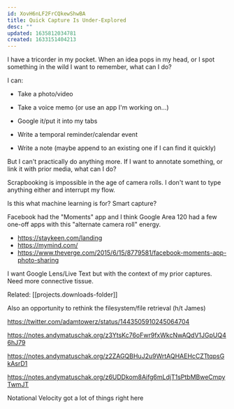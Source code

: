 ```yaml
---
id: XovH6nLF2FrCQkewShwBA
title: Quick Capture Is Under-Explored
desc: ""
updated: 1635812034781
created: 1633151404213
---
```


I have a tricorder in my pocket. When an idea pops in my head, or I spot something in the wild I want to remember, what can I do?

I can:

- Take a photo/video

- Take a voice memo (or use an app I'm working on...)

- Google it/put it into my tabs

- Write a temporal reminder/calendar event

- Write a note (maybe append to an existing one if I can find it quickly)

But I can't practically do anything more. If I want to annotate something, or link it with prior media, what can I do?

Scrapbooking is impossible in the age of camera rolls. I don't want to type anything either and interrupt my flow.

Is this what machine learning is for? Smart capture?

Facebook had the "Moments" app and I think Google Area 120 had a few one-off apps with this "alternate camera roll" energy.

- https://staykeen.com/landing
- https://mymind.com/
- https://www.theverge.com/2015/6/15/8779581/facebook-moments-app-photo-sharing

I want Google Lens/Live Text but with the context of my prior captures. Need more connective tissue.

Related: [[projects.downloads-folder]]

Also an opportunity to rethink the filesystem/file retrieval (h/t James)

https://twitter.com/adamtowerz/status/1443505910245064704

https://notes.andymatuschak.org/z3YtsKc76oFwr9fxWkcNwAQdV1JGpUQ46hJ79

https://notes.andymatuschak.org/z2ZAGQBHuJ2u9WrtAQHAEHcCZTtqpsGkAsrD1

https://notes.andymatuschak.org/z6UDDkom8Aifg6mLdjT1sPtbMBweCmpyTwmJT

Notational Velocity got a lot of things right here
